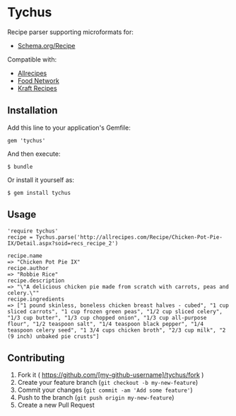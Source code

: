 # Tychus

Recipe parser supporting microformats for:

  * [Schema.org/Recipe](https://support.google.com/webmasters/answer/173379?hl=en)

Compatible with:
  
  * [Allrecipes](http://allrecipes.com)
  * [Food Network](http://www.foodnetwork.com)
  * [Kraft Recipes](http://www.kraftrecipes.com)

## Installation

Add this line to your application's Gemfile:

    gem 'tychus'

And then execute:

    $ bundle

Or install it yourself as:

    $ gem install tychus

## Usage

```
'require tychus'   
recipe = Tychus.parse('http://allrecipes.com/Recipe/Chicken-Pot-Pie-IX/Detail.aspx?soid=recs_recipe_2')

recipe.name
=> "Chicken Pot Pie IX"
recipe.author
=> "Robbie Rice"
recipe.description
=> "\"A delicious chicken pie made from scratch with carrots, peas and celery.\""
recipe.ingredients
=> ["1 pound skinless, boneless chicken breast halves - cubed", "1 cup sliced carrots", "1 cup frozen green peas", "1/2 cup sliced celery", "1/3 cup butter", "1/3 cup chopped onion", "1/3 cup all-purpose flour", "1/2 teaspoon salt", "1/4 teaspoon black pepper", "1/4 teaspoon celery seed", "1 3/4 cups chicken broth", "2/3 cup milk", "2 (9 inch) unbaked pie crusts"]
```

## Contributing

1. Fork it ( https://github.com/[my-github-username]/tychus/fork )
2. Create your feature branch (`git checkout -b my-new-feature`)
3. Commit your changes (`git commit -am 'Add some feature'`)
4. Push to the branch (`git push origin my-new-feature`)
5. Create a new Pull Request
